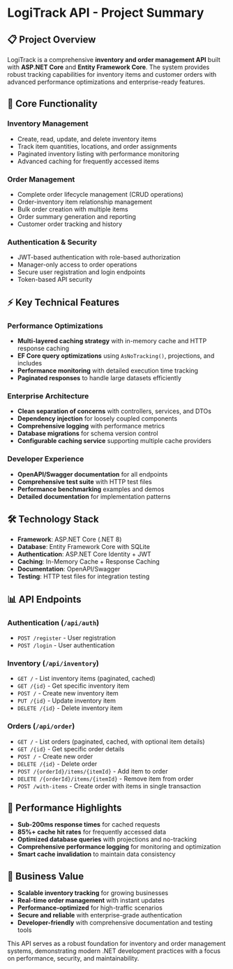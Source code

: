 # LogiTrack API - Project Summary

## 📋 **Project Overview**
LogiTrack is a comprehensive **inventory and order management API** built with **ASP.NET Core** and **Entity Framework Core**. The system provides robust tracking capabilities for inventory items and customer orders with advanced performance optimizations and enterprise-ready features.

## 🎯 **Core Functionality**

### **Inventory Management**
- Create, read, update, and delete inventory items
- Track item quantities, locations, and order assignments
- Paginated inventory listing with performance monitoring
- Advanced caching for frequently accessed items

### **Order Management** 
- Complete order lifecycle management (CRUD operations)
- Order-inventory item relationship management
- Bulk order creation with multiple items
- Order summary generation and reporting
- Customer order tracking and history

### **Authentication & Security**
- JWT-based authentication with role-based authorization
- Manager-only access to order operations
- Secure user registration and login endpoints
- Token-based API security

## ⚡ **Key Technical Features**

### **Performance Optimizations**
- **Multi-layered caching strategy** with in-memory cache and HTTP response caching
- **EF Core query optimizations** using `AsNoTracking()`, projections, and includes
- **Performance monitoring** with detailed execution time tracking
- **Paginated responses** to handle large datasets efficiently

### **Enterprise Architecture**
- **Clean separation of concerns** with controllers, services, and DTOs
- **Dependency injection** for loosely coupled components  
- **Comprehensive logging** with performance metrics
- **Database migrations** for schema version control
- **Configurable caching service** supporting multiple cache providers

### **Developer Experience**
- **OpenAPI/Swagger documentation** for all endpoints
- **Comprehensive test suite** with HTTP test files
- **Performance benchmarking** examples and demos
- **Detailed documentation** for implementation patterns

## 🛠️ **Technology Stack**
- **Framework**: ASP.NET Core (.NET 8)
- **Database**: Entity Framework Core with SQLite
- **Authentication**: ASP.NET Core Identity + JWT
- **Caching**: In-Memory Cache + Response Caching
- **Documentation**: OpenAPI/Swagger
- **Testing**: HTTP test files for integration testing

## 📊 **API Endpoints**

### **Authentication** (`/api/auth`)
- `POST /register` - User registration
- `POST /login` - User authentication

### **Inventory** (`/api/inventory`)
- `GET /` - List inventory items (paginated, cached)
- `GET /{id}` - Get specific inventory item
- `POST /` - Create new inventory item
- `PUT /{id}` - Update inventory item
- `DELETE /{id}` - Delete inventory item

### **Orders** (`/api/order`)
- `GET /` - List orders (paginated, cached, with optional item details)
- `GET /{id}` - Get specific order details
- `POST /` - Create new order
- `DELETE /{id}` - Delete order
- `POST /{orderId}/items/{itemId}` - Add item to order
- `DELETE /{orderId}/items/{itemId}` - Remove item from order
- `POST /with-items` - Create order with items in single transaction

## 🚀 **Performance Highlights**
- **Sub-200ms response times** for cached requests
- **85%+ cache hit rates** for frequently accessed data
- **Optimized database queries** with projections and no-tracking
- **Comprehensive performance logging** for monitoring and optimization
- **Smart cache invalidation** to maintain data consistency

## 💼 **Business Value**
- **Scalable inventory tracking** for growing businesses
- **Real-time order management** with instant updates
- **Performance-optimized** for high-traffic scenarios  
- **Secure and reliable** with enterprise-grade authentication
- **Developer-friendly** with comprehensive documentation and testing tools

This API serves as a robust foundation for inventory and order management systems, demonstrating modern .NET development practices with a focus on performance, security, and maintainability.